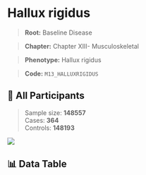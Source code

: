 # Hallux rigidus

> **Root:** Baseline Disease  

> **Chapter:** Chapter XIII- Musculoskeletal  

> **Phenotype:** Hallux rigidus  

> **Code:** `M13_HALLUXRIGIDUS`

## 🧪 All Participants  
> Sample size: **148557**  
> Cases: **364**  
> Controls: **148193**
<img src="/Sensitive/Figures/ALL/Baseline/M13_HALLUXRIGIDUS.png"/>

## 📊 Data Table
<CsvTableMRF src="/Sensitive/Data/ALL/Baseline/LG_M13_HALLUXRIGIDUS.csv"/>

